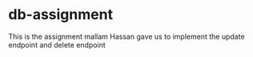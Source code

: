 # db-assignment
This is the assignment mallam Hassan gave us to implement the update endpoint and delete endpoint
